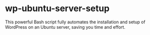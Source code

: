 # wp-ubuntu-server-setup
This powerful Bash script fully automates the installation and setup of WordPress on an Ubuntu server, saving you time and effort.
